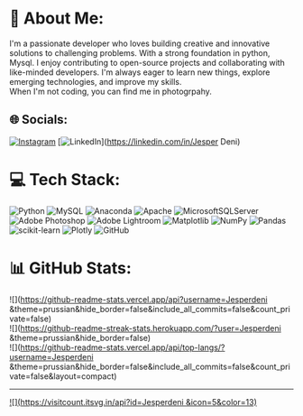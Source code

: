 # 💫 About Me:
I'm a passionate developer who loves building creative and innovative solutions to challenging problems. With a strong foundation in python, Mysql. I enjoy contributing to open-source projects and collaborating with like-minded developers. I'm always eager to learn new things, explore emerging technologies, and improve my skills.<br>When I'm not coding, you can find me in photogrpahy.


## 🌐 Socials:
[![Instagram](https://img.shields.io/badge/Instagram-%23E4405F.svg?logo=Instagram&logoColor=white)](https://instagram.com/__.jesper_deni.__) [![LinkedIn](https://img.shields.io/badge/LinkedIn-%230077B5.svg?logo=linkedin&logoColor=white)](https://linkedin.com/in/Jesper Deni) 

# 💻 Tech Stack:
![Python](https://img.shields.io/badge/python-3670A0?style=for-the-badge&logo=python&logoColor=ffdd54) ![MySQL](https://img.shields.io/badge/mysql-4479A1.svg?style=for-the-badge&logo=mysql&logoColor=white) ![Anaconda](https://img.shields.io/badge/Anaconda-%2344A833.svg?style=for-the-badge&logo=anaconda&logoColor=white) ![Apache](https://img.shields.io/badge/apache-%23D42029.svg?style=for-the-badge&logo=apache&logoColor=white) ![MicrosoftSQLServer](https://img.shields.io/badge/Microsoft%20SQL%20Server-CC2927?style=for-the-badge&logo=microsoft%20sql%20server&logoColor=white) ![Adobe Photoshop](https://img.shields.io/badge/adobe%20photoshop-%2331A8FF.svg?style=for-the-badge&logo=adobe%20photoshop&logoColor=white) ![Adobe Lightroom](https://img.shields.io/badge/Adobe%20Lightroom-31A8FF.svg?style=for-the-badge&logo=Adobe%20Lightroom&logoColor=white) ![Matplotlib](https://img.shields.io/badge/Matplotlib-%23ffffff.svg?style=for-the-badge&logo=Matplotlib&logoColor=black) ![NumPy](https://img.shields.io/badge/numpy-%23013243.svg?style=for-the-badge&logo=numpy&logoColor=white) ![Pandas](https://img.shields.io/badge/pandas-%23150458.svg?style=for-the-badge&logo=pandas&logoColor=white) ![scikit-learn](https://img.shields.io/badge/scikit--learn-%23F7931E.svg?style=for-the-badge&logo=scikit-learn&logoColor=white) ![Plotly](https://img.shields.io/badge/Plotly-%233F4F75.svg?style=for-the-badge&logo=plotly&logoColor=white) ![GitHub](https://img.shields.io/badge/github-%23121011.svg?style=for-the-badge&logo=github&logoColor=white)
# 📊 GitHub Stats:
![](https://github-readme-stats.vercel.app/api?username=Jesperdeni &theme=prussian&hide_border=false&include_all_commits=false&count_private=false)<br/>
![](https://github-readme-streak-stats.herokuapp.com/?user=Jesperdeni &theme=prussian&hide_border=false)<br/>
![](https://github-readme-stats.vercel.app/api/top-langs/?username=Jesperdeni &theme=prussian&hide_border=false&include_all_commits=false&count_private=false&layout=compact)

---
[![](https://visitcount.itsvg.in/api?id=Jesperdeni &icon=5&color=13)](https://visitcount.itsvg.in)

<!-- Proudly created with GPRM ( https://gprm.itsvg.in ) -->
